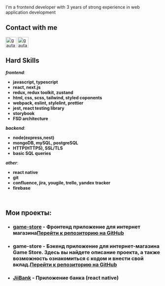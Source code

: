 I'm a frontend developer with 3 years of strong experience in web  application development

<h2>Contact with me</h2>

<p align="left">
<a href="https://t.me/explorrerr" target="blank"><img align="center" src="https://img.icons8.com/color/48/000000/telegram-app--v1.png" alt="gautamkrishnar" height="35" width="35" /></a>
<a href="https://wa.me/79785508821" target="blank"><img align="center" src="https://img.icons8.com/color/48/000000/whatsapp.png" alt="gautamkrishnar" height="35" width="35" /></a>

<h2><b>Hard&nbsp;Skills</b></h2>

***frontend***:
- <b>javascript, typescript</b>
- <b>react, next.js</b>
- <b>redux, redux toolkit, zustand</b>
- <b>html, css, scss, tailwind, styled coponents</b>
- <b>webpack, eslint, stylelint, prettier</b>
- <b>jest, react testing library</b>
- <b>storybook</b>
- <b>FSD architecture</b>

***backend***:
- <b>node(express,nest)</b>
- <b>mongoDB, mySQL, postgreSQL</b>
- <b>HTTP(HTTPS), SSL/TLS</b>
- <b>basic SQL queries</b>

***other***:
- <b>react native</b>
- <b>git</b>
- <b>confluence, jira, yougile, trello, yandex tracker</b>
- <b>firebase</b>

 &nbsp;<h2><b>Мои проекты:</b></h2>
 - <h3><a href="https://github.com/ihopeyoucanfly/ya_bao-frontend">game-store</a> - Фронтенд приложение для интернет магазина<a href="https://ya-bao-frontend.vercel.app/">Перейти к репозиторию на GitHub</a></h3> 

 - <h3><b>game-store</b> - Бэкенд приложение для интернет-магазина Game Store. Здесь вы найдете описание проекта, а также возможность ознакомиться с кодом и внести свой вклад.<a href="https://github.com/ihopeyoucanfly/gameStore-backend">Перейти к репозиторию на GitHub</a></h3> 

 - <h3><a href="https://github.com/ihopeyoucanfly/JiiBank">JiiBank</a> - Приложение банка (react native)</h3> 

